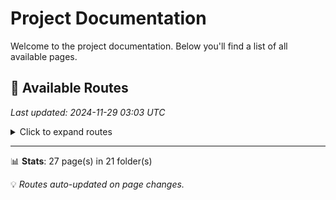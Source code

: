 # Project Documentation

Welcome to the project documentation. Below you'll find a list of all available pages.

















## 📄 Available Routes

*Last updated: 2024-11-29 03:03 UTC*

<details>
<summary>Click to expand routes</summary>

Browse through our available pages:


### 📁 pertemuan-2/cv

- [🏠 pertemuan-2/cv](https://nf.kita.blue/pertemuan-2/cv)

### 📁 pertemuan-2/e-commerce

- [🏠 pertemuan-2/e-commerce](https://nf.kita.blue/pertemuan-2/e-commerce)

### 📁 pertemuan-2/praktikum

- [🏠 pertemuan-2/praktikum](https://nf.kita.blue/pertemuan-2/praktikum)

### 📁 pertemuan-3/pemesanan-barang

- [🏠 pertemuan-3/pemesanan-barang](https://nf.kita.blue/pertemuan-3/pemesanan-barang)
- [📄 Order](https://nf.kita.blue/pertemuan-3/pemesanan-barang/order)

### 📁 pertemuan-3/praktikum

- [🏠 pertemuan-3/praktikum](https://nf.kita.blue/pertemuan-3/praktikum)
- [📄 Order](https://nf.kita.blue/pertemuan-3/praktikum/order)

### 📁 pertemuan-4/cv

- [🏠 pertemuan-4/cv](https://nf.kita.blue/pertemuan-4/cv)

### 📁 pertemuan-4/praktikum

- [📄 Footer](https://nf.kita.blue/pertemuan-4/praktikum/footer)
- [📄 Header](https://nf.kita.blue/pertemuan-4/praktikum/header)
- [🏠 pertemuan-4/praktikum](https://nf.kita.blue/pertemuan-4/praktikum)
- [📄 Menu](https://nf.kita.blue/pertemuan-4/praktikum/menu)

### 📁 pertemuan-5/alpukat

- [🏠 pertemuan-5/alpukat](https://nf.kita.blue/pertemuan-5/alpukat)

### 📁 pertemuan-5/burung

- [🏠 pertemuan-5/burung](https://nf.kita.blue/pertemuan-5/burung)

### 📁 pertemuan-5/praktikum

- [📄 Alpukat](https://nf.kita.blue/pertemuan-5/praktikum/alpukat)

### 📁 pertemuan-6/praktikum

- [📄 Cssbox1](https://nf.kita.blue/pertemuan-6/praktikum/cssbox1)
- [📄 Cssbox2](https://nf.kita.blue/pertemuan-6/praktikum/cssbox2)

### 📁 pertemuan-6/tugas-1

- [🏠 pertemuan-6/tugas-1](https://nf.kita.blue/pertemuan-6/tugas-1)

### 📁 pertemuan-6/tugas-2

- [🏠 pertemuan-6/tugas-2](https://nf.kita.blue/pertemuan-6/tugas-2)

### 📁 pertemuan-7/praktikum/p-1

- [🏠 pertemuan-7/praktikum/p-1](https://nf.kita.blue/pertemuan-7/praktikum/p-1)

### 📁 pertemuan-7/praktikum/p-2

- [🏠 pertemuan-7/praktikum/p-2](https://nf.kita.blue/pertemuan-7/praktikum/p-2)

### 📁 pertemuan-7/tugas-1

- [🏠 pertemuan-7/tugas-1](https://nf.kita.blue/pertemuan-7/tugas-1)

### 📁 pertemuan-8-uts

- [🏠 pertemuan-8-uts](https://nf.kita.blue/pertemuan-8-uts)

### 📁 pertemuan-9/praktikum/p-1

- [🏠 pertemuan-9/praktikum/p-1](https://nf.kita.blue/pertemuan-9/praktikum/p-1)

### 📁 pertemuan-9/praktikum/p-2

- [🏠 pertemuan-9/praktikum/p-2](https://nf.kita.blue/pertemuan-9/praktikum/p-2)

### 📁 pertemuan-9/praktikum/p-3

- [🏠 pertemuan-9/praktikum/p-3](https://nf.kita.blue/pertemuan-9/praktikum/p-3)

### 📁 pertemuan-9/praktikum/p-4

- [🏠 pertemuan-9/praktikum/p-4](https://nf.kita.blue/pertemuan-9/praktikum/p-4)

</details>

---

📊 **Stats**: 27 page(s) in 21 folder(s)

💡 *Routes auto-updated on page changes.*
